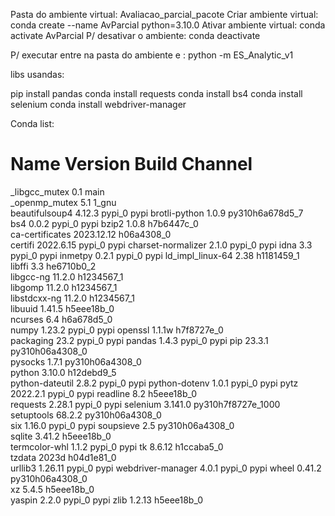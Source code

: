 
Pasta do ambiente virtual: Avaliacao_parcial_pacote
Criar ambiente virtual: conda create --name AvParcial python=3.10.0
Ativar ambiente virtual: conda activate AvParcial
P/ desativar o ambiente: conda deactivate

P/ executar entre na pasta do ambiente e : python -m  ES_Analytic_v1 


libs usandas:

pip install pandas
conda install requests
conda install bs4
conda install selenium
conda install webdriver-manager

Conda list:

# Name                    Version                   Build  Channel
_libgcc_mutex             0.1                        main  
_openmp_mutex             5.1                       1_gnu  
beautifulsoup4            4.12.3                   pypi_0    pypi
brotli-python             1.0.9           py310h6a678d5_7  
bs4                       0.0.2                    pypi_0    pypi
bzip2                     1.0.8                h7b6447c_0  
ca-certificates           2023.12.12           h06a4308_0  
certifi                   2022.6.15                pypi_0    pypi
charset-normalizer        2.1.0                    pypi_0    pypi
idna                      3.3                      pypi_0    pypi
inmetpy                   0.2.1                    pypi_0    pypi
ld_impl_linux-64          2.38                 h1181459_1  
libffi                    3.3                  he6710b0_2  
libgcc-ng                 11.2.0               h1234567_1  
libgomp                   11.2.0               h1234567_1  
libstdcxx-ng              11.2.0               h1234567_1  
libuuid                   1.41.5               h5eee18b_0  
ncurses                   6.4                  h6a678d5_0  
numpy                     1.23.2                   pypi_0    pypi
openssl                   1.1.1w               h7f8727e_0  
packaging                 23.2                     pypi_0    pypi
pandas                    1.4.3                    pypi_0    pypi
pip                       23.3.1          py310h06a4308_0  
pysocks                   1.7.1           py310h06a4308_0  
python                    3.10.0               h12debd9_5  
python-dateutil           2.8.2                    pypi_0    pypi
python-dotenv             1.0.1                    pypi_0    pypi
pytz                      2022.2.1                 pypi_0    pypi
readline                  8.2                  h5eee18b_0  
requests                  2.28.1                   pypi_0    pypi
selenium                  3.141.0         py310h7f8727e_1000  
setuptools                68.2.2          py310h06a4308_0  
six                       1.16.0                   pypi_0    pypi
soupsieve                 2.5             py310h06a4308_0  
sqlite                    3.41.2               h5eee18b_0  
termcolor-whl             1.1.2                    pypi_0    pypi
tk                        8.6.12               h1ccaba5_0  
tzdata                    2023d                h04d1e81_0  
urllib3                   1.26.11                  pypi_0    pypi
webdriver-manager         4.0.1                    pypi_0    pypi
wheel                     0.41.2          py310h06a4308_0  
xz                        5.4.5                h5eee18b_0  
yaspin                    2.2.0                    pypi_0    pypi
zlib                      1.2.13               h5eee18b_0 